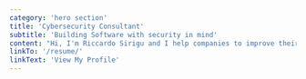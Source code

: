 ```yaml
---
category: 'hero section'
title: 'Cybersecurity Consultant'
subtitle: 'Building Software with security in mind'
content: "Hi, I'm Riccardo Sirigu and I help companies to improve their security posture, designing, auditing and testing their systems and software. I also educate developers on application security principles."
linkTo: '/resume/'
linkText: 'View My Profile'
---
```

